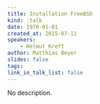 ```yaml
---
title: Installation FreeBSD
kind: :talk
date: 1970-01-01
created_at: 2015-07-11
speakers:
    - Helmut Kreft
author: Matthias Beyer
slides: false
tags:
link_in_talk_list: false
---
```


No description.
